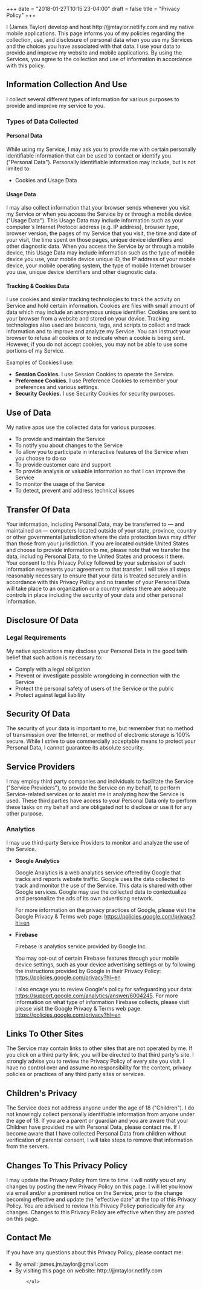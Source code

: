 +++
date = "2018-01-27T10:15:23-04:00"
draft = false
title = "Privacy Policy"
+++

<p>I (James Taylor) develop and host http://jjmtaylor.netlify.com and my native mobile applications. This page informs you of my policies regarding the collection, use, and disclosure of personal data when you use my Services and the choices you have associated with that data. I use your data to provide and improve my website and mobile applications. By using the Services, you agree to the collection and use of information in accordance with this policy.</p>


<h2>Information Collection And Use</h2>

<p>I collect several different types of information for various purposes to provide and improve my service to you.</p>

<h3>Types of Data Collected</h3>

<h4>Personal Data</h4>
<p>While using my Service, I may ask you to provide me with certain personally identifiable information that can be used to contact or identify you ("Personal Data"). Personally identifiable information may include, but is not limited to:</p>

<ul>
<li>Cookies and Usage Data</li>
</ul>

<h4>Usage Data</h4>

<p>I may also collect information that your browser sends whenever you visit my Service or when you access the Service by or through a mobile device ("Usage Data"). This Usage Data may include information such as your computer's Internet Protocol address (e.g. IP address), browser type, browser version, the pages of my Service that you visit, the time and date of your visit, the time spent on those pages, unique device identifiers and other diagnostic data. When you access the Service by or through a mobile device, this Usage Data may include information such as the type of mobile device you use, your mobile device unique ID, the IP address of your mobile device, your mobile operating system, the type of mobile Internet browser you use, unique device identifiers and other diagnostic data.</p>

<h4>Tracking & Cookies Data</h4>
<p>I use cookies and similar tracking technologies to track the activity on  Service and hold certain information. Cookies are files with small amount of data which may include an anonymous unique identifier. Cookies are sent to your browser from a website and stored on your device. Tracking technologies also used are beacons, tags, and scripts to collect and track information and to improve and analyze my Service. You can instruct your browser to refuse all cookies or to indicate when a cookie is being sent. However, if you do not accept cookies, you may not be able to use some portions of my Service.</p>
<p>Examples of Cookies I use:</p>
<ul>
    <li><strong>Session Cookies.</strong> I use Session Cookies to operate the Service.</li>
    <li><strong>Preference Cookies.</strong> I use Preference Cookies to remember your preferences and various settings.</li>
    <li><strong>Security Cookies.</strong> I use Security Cookies for security purposes.</li>
</ul>

<h2>Use of Data</h2>
    
<p>My native apps use the collected data for various purposes:</p>    
<ul>
    <li>To provide and maintain the Service</li>
    <li>To notify you about changes to the Service</li>
    <li>To allow you to participate in interactive features of the Service when you choose to do so</li>
    <li>To provide customer care and support</li>
    <li>To provide analysis or valuable information so that I can improve the Service</li>
    <li>To monitor the usage of the Service</li>
    <li>To detect, prevent and address technical issues</li>
</ul>

<h2>Transfer Of Data</h2>
<p>Your information, including Personal Data, may be transferred to — and maintained on — computers located outside of your state, province, country or other governmental jurisdiction where the data protection laws may differ than those from your jurisdiction. If you are located outside United States and choose to provide information to me, please note that we transfer the data, including Personal Data, to the United States and process it there. Your consent to this Privacy Policy followed by your submission of such information represents your agreement to that transfer. I will take all steps reasonably necessary to ensure that your data is treated securely and in accordance with this Privacy Policy and no transfer of your Personal Data will take place to an organization or a country unless there are adequate controls in place including the security of your data and other personal information.</p>

<h2>Disclosure Of Data</h2>

<h3>Legal Requirements</h3>
<p>My native applications may disclose your Personal Data in the good faith belief that such action is necessary to:</p>
<ul>
    <li>Comply with a legal obligation</li>
    <li>Prevent or investigate possible wrongdoing in connection with the Service</li>
    <li>Protect the personal safety of users of the Service or the public</li>
    <li>Protect against legal liability</li>
</ul>

<h2>Security Of Data</h2>
<p>The security of your data is important to me, but remember that no method of transmission over the Internet, or method of electronic storage is 100% secure. While I strive to use commercially acceptable means to protect your Personal Data, I cannot guarantee its absolute security.</p>

<h2>Service Providers</h2>
<p>I may employ third party companies and individuals to facilitate the  Service ("Service Providers"), to provide the Service on my behalf, to perform Service-related services or to assist me in analyzing how the  Service is used. These third parties have access to your Personal Data only to perform these tasks on my behalf and are obligated not to disclose or use it for any other purpose.</p>

<h3>Analytics</h3>
<p>I may use third-party Service Providers to monitor and analyze the use of the Service.</p>    
<ul>
        <li>
        <strong>Google Analytics</strong>
        <p>Google Analytics is a web analytics service offered by Google that tracks and reports website traffic. Google uses the data collected to track and monitor the use of the Service. This data is shared with other Google services. Google may use the collected data to contextualize and personalize the ads of its own advertising network.</p>
                        <p>For more information on the privacy practices of Google, please visit the Google Privacy & Terms web page: <a href="https://policies.google.com/privacy?hl=en">https://policies.google.com/privacy?hl=en</a></p>
    </li>
            <li>
        <strong>Firebase</strong>
        <p>Firebase is analytics service provided by Google Inc.</p>
        <p>You may opt-out of certain Firebase features through your mobile device settings, such as your device advertising settings or by following the instructions provided by Google in their Privacy Policy: <a href="https://policies.google.com/privacy?hl=en">https://policies.google.com/privacy?hl=en</a></p>
        <p>I also encage you to review Google's policy for safeguarding your data: <a href="https://support.google.com/analytics/answer/6004245">https://support.google.com/analytics/answer/6004245</a>. For more information on what type of information Firebase collects, please visit please visit the Google Privacy & Terms web page: <a href="https://policies.google.com/privacy?hl=en">https://policies.google.com/privacy?hl=en</a></p>
    </li>
                        </ul>


<h2>Links To Other Sites</h2>
<p> The Service may contain links to other sites that are not operated by me. If you click on a third party link, you will be directed to that third party's site. I strongly advise you to review the Privacy Policy of every site you visit. I have no control over and assume no responsibility for the content, privacy policies or practices of any third party sites or services.</p>


<h2>Children's Privacy</h2>
<p>The Service does not address anyone under the age of 18 ("Children"). I do not knowingly collect personally identifiable information from anyone under the age of 18. If you are a parent or guardian and you are aware that your Children have provided me with Personal Data, please contact me. If I become aware that I have collected Personal Data from children without verification of parental consent, I will take steps to remove that information from the servers.</p>


<h2>Changes To This Privacy Policy</h2>
<p>I may update the Privacy Policy from time to time. I will notify you of any changes by posting the new Privacy Policy on this page. I will let you know via email and/or a prominent notice on the Service, prior to the change becoming effective and update the "effective date" at the top of this Privacy Policy. You are advised to review this Privacy Policy periodically for any changes. Changes to this Privacy Policy are effective when they are posted on this page.</p>


<h2>Contact Me</h2>
<p>If you have any questions about this Privacy Policy, please contact me:</p>
<ul>
        <li>By email: james.jm.taylor@gmail.com</li>
            <li>By visiting this page on  website: http://jjmtaylor.netlify.com</li>
      
        </ul>